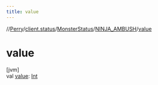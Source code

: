 ```yaml
---
title: value
---
```

//[Perry](../../../../index.html)/[client.status](../../index.html)/[MonsterStatus](../index.html)/[NINJA_AMBUSH](index.html)/[value](value.html)



# value



[jvm]\
val [value](value.html): [Int](https://kotlinlang.org/api/latest/jvm/stdlib/kotlin/-int/index.html)




